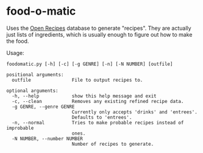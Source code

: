 food-o-matic
============

Uses the [Open Recipes](https://github.com/fictivekin/openrecipes)
database to generate "recipes". They are actually just lists of
ingredients, which is usually enough to figure out how to make the
food.

Usage:

```
foodomatic.py [-h] [-c] [-g GENRE] [-n] [-N NUMBER] [outfile]

positional arguments:
  outfile               File to output recipes to.

optional arguments:
  -h, --help            show this help message and exit
  -c, --clean           Removes any existing refined recipe data.
  -g GENRE, --genre GENRE
                        Currently only accepts 'drinks' and 'entrees'.
                        Defaults to 'entrees'.
  -n, --normal          Tries to make probable recipes instead of improbable
                        ones.
  -N NUMBER, --number NUMBER
                        Number of recipes to generate.
```
